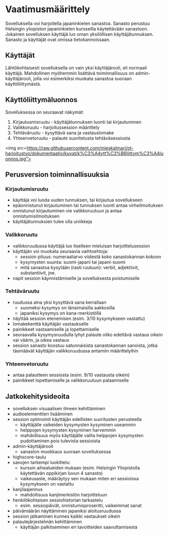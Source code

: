 # Vaatimusmäärittely
Sovelluksella voi harjoitella japaninkielen sanastoa.
Sanasto perustuu Helsingin yliopiston japaninkielen kursseilla käytettävään
sanastoon. Jokainen sovelluksen käyttäjä luo oman yksilöllisen
käyttäjätunnuksen. Sanasto ja käyttäjät ovat omissa tietokannoissaan.

## Käyttäjät
Lähtökohtaisesti sovelluksella on vain yksi käyttäjärooli, eli normaali
käyttäjä. Mahdollinen myöhemmin lisättävä toiminnallisuus on
admin-käyttäjärooli, jolla voi esimerkiksi muokata sanastoa suoraan
käyttöliittymästä. 

## Käyttöliittymäluonnos
Sovelluksessa on seuraavat näkymät:

1. Kirjautusmisruutu - käyttäjätunnuksen luonti tai kirjautuminen
2. Valikkoruutu - harjoitussession määrittely
3. Tehtäväruutu - kysyttävä sana ja vastauslomake
4. Yhteenvetoruutu -  palaute suoritetusta tehtäväsessiosta

<img src=https://raw.githubusercontent.com/mieskalmari/ot-harjoitustyo/dokumentaatio/kuvat/k%C3%A4ytt%C3%B6liittym%C3%A4luonnos.jpg">


## Perusversion toiminnallisuuksia

### Kirjautumisruutu
- käyttäjä voi luoda uuden tunnuksen, tai kirjautua sovellukseen
- epäonnistunut kirjautuminen tai tunnuksen luonti antaa virheilmoituksen
- onnistunut kirjautuminen vie valikkoruutuun ja antaa onnistumisilmoituksen
- käyttäjätunnuksien tulee olla uniikkeja

### Valikkoruutu
- valikkoruudussa käyttäjä luo itselleen mieluisan harjoittelusession
- käyttäjän voi muokata seuraavia vaihtoehtoja:
  - session pituus: numeraaliarvo viidestä koko sanastokannan kokoon 
  - kysymysten suunta: suomi-japani tai japani-suomi
  - mitä sanastoa kysytään (rasti ruutuun): verbit, adjektiivit, substantiivit,
jne. 
- napit session käynnistämiselle ja sovelluksesta poistumiselle

### Tehtäväruutu
- ruudussa aina yksi kysyttävä sana kerrallaan
  - suomeksi kysymys on länsimaisilla aakkosilla
  - japaniksi kysymys on kana-merkistöllä
- näyttää session etenemisen (esim. 3/10 kysymykseen vastattu)
- lomakekenttä käyttäjän vastaukselle
- painikkeet vastaamiselle ja lopettamiselle
- seuraavalla kysymysruudulla lyhyt palaute oliko edeltävä vastaus oikein vai
väärin, ja oikea vastaus
- session sanasto koostuu satunnaisista sanastokannan sanoista, jotka
täsmäävät käyttäjän valikkoruudussa antamiin määrittelyihin

### Yhteenvetoruutu
- antaa palautteen sessiosta (esim. 9/10 vastausta oikein)
- painikkeet lopettamiselle ja valikkoruutuun palaamiselle

## Jatkokehitysideoita
- sovelluksen visuaalisen ilmeen kehittäminen
- audioelementtien lisääminen
- session optimointi käyttäjän edellisten suoritusten perusteella
  - käyttäjälle vaikeiden kysymysten kysyminen useammin
  - helppojen kysymysten kysyminen harvemmin
   - mahdollisuus myös käyttäjälle valita helppojen kysymysten pudottaminen
pois tulevista sessioista
- admin-käyttäjärooli
  - sanaston muokkaus suoraan sovelluksessa
- highscore-taulu
- sanojen tarkempi luokittelu:
  - kurssin aihealueiden mukaan (esim. Helsingin Yliopistolla käytettävän
 oppikirjan luvun 4 sanasto)
  - vaikeusaste, määräytyy sen mukaan miten eri sessioissa kysymykseen on vastattu
- kanjilaajennus
  - mahdollisuus kanjimerkistön harjoitteluun
- henkilökohtaisen sessiohistorian tarkastelu
  - esim. sessiopäivät, onnistumisprosentti, vaikeimmat sanat
- päivämäärän näyttäminen japaniksi aloitusruudussa
- session jatkaminen kunnes kaikki vastaukset oikein 
- palautejärjestelmän kehittäminen
  - käyttäjän palkitseminen eri tavoitteiden saavuttamisesta
